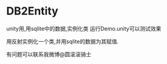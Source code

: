 # DB2Entity
unity用,用sqlite中的数据,实例化类
运行Demo.unity可以测试效果

用反射实例化一个类,并用sqlite的数据为其赋值.

有问题可以联系我微博@圆滚滚骑士
